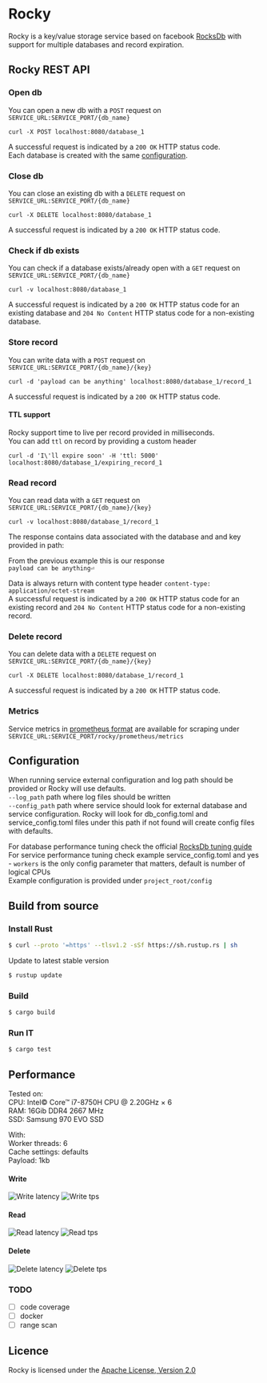 # Rocky
Rocky is a key/value storage service based on facebook [RocksDb](https://github.com/facebook/rocksdb/wiki) with support for multiple databases and record expiration.


## Rocky REST API 
### Open db

You can open a new db with a ```POST``` request on ```SERVICE_URL:SERVICE_PORT/{db_name}```  

```curl -X POST localhost:8080/database_1```

A successful request is indicated by a ```200 OK``` HTTP status code.  
Each database is created with the same [configuration](#Configuration).

### Close db
You can close an existing db with a ```DELETE``` request on ```SERVICE_URL:SERVICE_PORT/{db_name}```  

```curl -X DELETE localhost:8080/database_1```

A successful request is indicated by a ```200 OK``` HTTP status code.

### Check if db exists
You can check if a database exists/already open with a ```GET``` request on ```SERVICE_URL:SERVICE_PORT/{db_name}```  

```curl -v localhost:8080/database_1```

A successful request is indicated by a ```200 OK``` HTTP status code for an existing database and ```204 No Content``` HTTP status code for a non-existing database.

### Store record
You can write data with a ```POST``` request on ```SERVICE_URL:SERVICE_PORT/{db_name}/{key}```  

```curl -d 'payload can be anything' localhost:8080/database_1/record_1```  

A successful request is indicated by a ```200 OK``` HTTP status code.

#### TTL support
Rocky support time to live per record provided in milliseconds.  
You can add ```ttl``` on record by providing a custom header

```curl -d 'I\'ll expire soon' -H 'ttl: 5000' localhost:8080/database_1/expiring_record_1```

### Read record
You can read data with a ```GET``` request on ```SERVICE_URL:SERVICE_PORT/{db_name}/{key}```  

```curl -v localhost:8080/database_1/record_1```

The response contains data associated with the database and and key provided in path:

From the previous example this is our response  
```payload can be anything⏎ ```

Data is always return with content type header  ```content-type: application/octet-stream```  
A successful request is indicated by a ```200 OK``` HTTP status code for an existing record and ```204 No Content``` HTTP status code for a non-existing record.

### Delete record
You can delete data with a ```DELETE``` request on ```SERVICE_URL:SERVICE_PORT/{db_name}/{key}```  

```curl -X DELETE localhost:8080/database_1/record_1```

A successful request is indicated by a ```200 OK``` HTTP status code.  

### Metrics
Service metrics in [prometheus format](https://github.com/prometheus/docs/blob/master/content/docs/instrumenting/exposition_formats.md) are available for scraping under ```SERVICE_URL:SERVICE_PORT/rocky/prometheus/metrics```  

## Configuration

When running service external configuration and log path should be provided or Rocky will use defaults.  
```--log_path```  path where log files should be written  
```--config_path``` path where service should look for external database and service configuration. Rocky will look for 
db_config.toml and service_config.toml files under this path if not found will create config files with defaults.
 
For database performance tuning check the official [RocksDb tuning guide](https://github.com/facebook/rocksdb/wiki/RocksDB-Tuning-Guide)  
For service performance tuning check example service_config.toml and yes - ```workers``` is the only config parameter that matters, default is number of logical CPUs  
Example configuration is provided under ```project_root/config```

## Build from source

### Install Rust
```bash
$ curl --proto '=https' --tlsv1.2 -sSf https://sh.rustup.rs | sh
```
Update to latest stable version
```bash
$ rustup update
```
### Build
```bash
$ cargo build
```
### Run IT
```bash
$ cargo test
```

## Performance

Tested on:  
CPU: Intel© Core™ i7-8750H CPU @ 2.20GHz × 6  
RAM: 16Gib DDR4 2667 MHz  
SSD: Samsung 970 EVO SSD  

With:  
Worker threads: 6  
Cache settings: defaults  
Payload: 1kb  

#### Write
![Write latency](docs/write_latency.png?raw=true "Write latency")
![Write tps](docs/write_tps.png?raw=true "Write tps")

#### Read
![Read latency](docs/read_latency.png?raw=true "Read latency")
![Read tps](docs/read_tps.png?raw=true "Read tps")

#### Delete
![Delete latency](docs/delete_latency.png?raw=true "Delete latency")
![Delete tps](docs/delete_tps.png?raw=true "Delete tps")

### TODO
 - [ ] code coverage
 - [ ] docker 
 - [ ] range scan 

## Licence
Rocky is licensed under the [Apache License, Version 2.0](http://www.apache.org/licenses/LICENSE-2.0)


